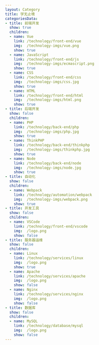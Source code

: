 ```yaml
---
layout: Category
title: 学无止境
categoriesData:
- title: 前端开发
  show: true
  children:
  - name: Vue
    link: /technology/front-end/vue
    img:  /technology-imgs/vue.png
    show: true
  - name: JavaScript
    link: /technology/front-end/js
    img:  /technology-imgs/ecmascript.png
    show: true
  - name: CSS
    link: /technology/front-end/css
    img:  /technology-imgs/css.jpg
    show: true
  - name: HTML
    link: /technology/front-end/html
    img:  /technology-imgs/html.png
    show: true
- title: 后端开发
  show: false
  children:
  - name: PHP
    link: /technology/back-end/php
    img:  /technology-imgs/php.jpg
    show: true
  - name: ThinkPHP
    link: /technology/back-end/thinkphp
    img:  /technology-imgs/thinkphp.jpg
    show: true
  - name: Node
    link: /technology/back-end/node
    img:  /technology-imgs/node.jpg
    show: true
- title: 自动化
  show: false
  children:
  - name: Webpack
    link: /technology/automation/webpack
    img:  /technology-imgs/webpack.png
    show: true
- title: 开发工具
  show: false
  children:
  - name: VSCode
    link: /technology/front-end/vscode
    img:  /logo.png
    show: false
- title: 服务器运维
  show: false
  children:
  - name: Linux
    link: /technology/services/linux
    img:  /logo.png
    show: true
  - name: Apache
    link: /technology/services/apache
    img:  /logo.png
    show: false
  - name: Nginx
    link: /technology/services/nginx
    img:  /logo.png
    show: false
- title: 数据库
  show: false
  children:
  - name: MySQL
    link: /technology/database/mysql
    img:  /logo.png
    show: false
---
```


